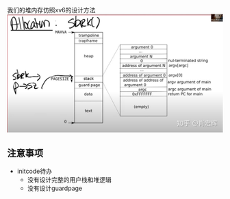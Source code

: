 我们的堆内存仿照xv6的设计方法
![alt text](image.png)
## 注意事项
- initcode待办
    - 没有设计完整的用户栈和堆逻辑
    - 没有设计guardpage